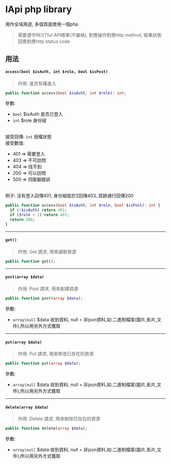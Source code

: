 IApi php library
===
用作全域用途, 多個頁面使用一個php
> 需要遵守RESTful API標準(不嚴格), 對應操作對應http method, 結果狀態回應對應http status code

用法
---
#### `access(bool $isAuth, int $role, bool $isPost)`
> 作用: 是否有權進入
```php
public function access(bool $isAuth, int $role): int;
```
參數:
  * `bool` $isAuth 是否已登入
  * `int` $role 身份組
    <br><br>

接受回傳: `int` 授權狀態<br>
接受數值:
  *  401 => 需要登入<br>
  *  403 => 不可訪問<br>
  *  404 => 找不到<br>
  *  200 => 可以訪問<br>
  *  500 => 伺服器錯誤
     <br><br>

  例子:
  沒有登入回傳401, 身份組低於2回傳403, 其餘通行回傳200
  ```php
  public function access(bool $isAuth, int $role, bool $isPost): int {
    if (!$isAuth) return 401;
    if ($role < 2) return 403;
    return 200;
  }
  ```
  
---
#### `get()`
> 作用: Get 請求, 用來讀取資源
```php
public function get();
```

---
#### `post(array $data)`
> 作用: Post 請求, 用來創建資源
```php
public function post(array $data);
```
參數:
 * `array|null` $data 收到資料, null = 非json資料,如:二進制檔案(圖片,影片,文件),所以用另外方式獲取
  
---
#### `put(array $data)`
> 作用: Put 請求, 用來修改已存在的資源
```php
public function put(array $data);
```
參數:
  * `array|null` $data 收到資料, null = 非json資料,如:二進制檔案(圖片,影片,文件),所以用另外方式獲取

---
#### `delete(array $data)`
> 作用: Delete 請求, 用來刪除已存在的資源
```php
public function delete(array $data);
```
參數:
  * `array|null` $data 收到資料, null = 非json資料,如:二進制檔案(圖片,影片,文件),所以用另外方式獲取
